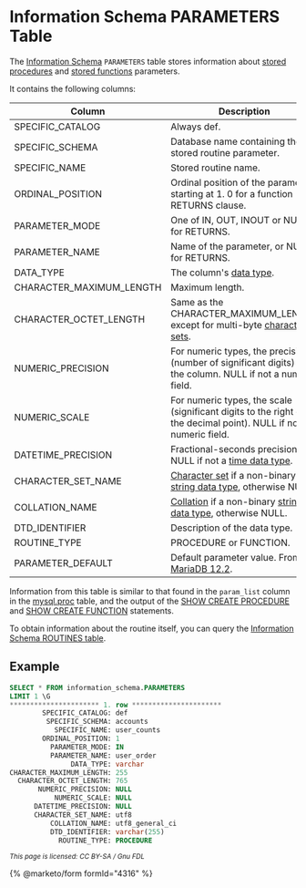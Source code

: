 # Information Schema PARAMETERS Table

The [Information Schema](../) `PARAMETERS` table stores information about [stored procedures](../../../../server-usage/stored-routines/stored-procedures/) and [stored functions](../../../../server-usage/stored-routines/stored-functions/) parameters.

It contains the following columns:

| Column                     | Description                                                                                                                                                                                     |
| -------------------------- | ----------------------------------------------------------------------------------------------------------------------------------------------------------------------------------------------- |
| SPECIFIC\_CATALOG          | Always def.                                                                                                                                                                                     |
| SPECIFIC\_SCHEMA           | Database name containing the stored routine parameter.                                                                                                                                          |
| SPECIFIC\_NAME             | Stored routine name.                                                                                                                                                                            |
| ORDINAL\_POSITION          | Ordinal position of the parameter, starting at 1. 0 for a function RETURNS clause.                                                                                                              |
| PARAMETER\_MODE            | One of IN, OUT, INOUT or NULL for RETURNS.                                                                                                                                                      |
| PARAMETER\_NAME            | Name of the parameter, or NULL for RETURNS.                                                                                                                                                     |
| DATA\_TYPE                 | The column's [data type](../../../data-types/).                                                                                                                                                 |
| CHARACTER\_MAXIMUM\_LENGTH | Maximum length.                                                                                                                                                                                 |
| CHARACTER\_OCTET\_LENGTH   | Same as the CHARACTER\_MAXIMUM\_LENGTH except for multi-byte [character sets](../../../data-types/string-data-types/character-sets/).                                                           |
| NUMERIC\_PRECISION         | For numeric types, the precision (number of significant digits) for the column. NULL if not a numeric field.                                                                                    |
| NUMERIC\_SCALE             | For numeric types, the scale (significant digits to the right of the decimal point). NULL if not a numeric field.                                                                               |
| DATETIME\_PRECISION        | Fractional-seconds precision, or NULL if not a [time data type](../../../data-types/date-and-time-data-types/).                                                                                 |
| CHARACTER\_SET\_NAME       | [Character set](../../../data-types/string-data-types/character-sets/) if a non-binary [string data type](../../../data-types/string-data-types/), otherwise NULL.                              |
| COLLATION\_NAME            | [Collation](../../../data-types/string-data-types/character-sets/) if a non-binary [string data type](../../../data-types/string-data-types/), otherwise NULL.                                  |
| DTD\_IDENTIFIER            | Description of the data type.                                                                                                                                                                   |
| ROUTINE\_TYPE              | PROCEDURE or FUNCTION.                                                                                                                                                                          |
| PARAMETER\_DEFAULT         | Default parameter value. From [MariaDB 12.2](https://app.gitbook.com/s/aEnK0ZXmUbJzqQrTjFyb/community-server/release-notes-mariadb-12.2-rolling-release/mariadb-12.2-changes-and-improvements). |

Information from this table is similar to that found in the `param_list` column in the [mysql.proc](../../the-mysql-database-tables/mysql-proc-table.md) table, and the output of the [SHOW CREATE PROCEDURE](../../../sql-statements/administrative-sql-statements/show/show-create-procedure.md) and [SHOW CREATE FUNCTION](../../../sql-statements/administrative-sql-statements/show/show-create-function.md) statements.

To obtain information about the routine itself, you can query the [Information Schema ROUTINES table](information-schema-routines-table.md).

## Example

```sql
SELECT * FROM information_schema.PARAMETERS
LIMIT 1 \G
********************** 1. row **********************
        SPECIFIC_CATALOG: def
         SPECIFIC_SCHEMA: accounts
           SPECIFIC_NAME: user_counts
        ORDINAL_POSITION: 1
          PARAMETER_MODE: IN
          PARAMETER_NAME: user_order
               DATA_TYPE: varchar
CHARACTER_MAXIMUM_LENGTH: 255
  CHARACTER_OCTET_LENGTH: 765
       NUMERIC_PRECISION: NULL
           NUMERIC_SCALE: NULL
      DATETIME_PRECISION: NULL
      CHARACTER_SET_NAME: utf8
          COLLATION_NAME: utf8_general_ci
          DTD_IDENTIFIER: varchar(255)
            ROUTINE_TYPE: PROCEDURE
```

<sub>_This page is licensed: CC BY-SA / Gnu FDL_</sub>

{% @marketo/form formId="4316" %}
